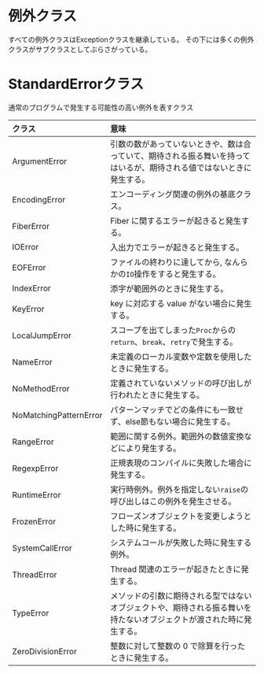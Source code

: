 # 例外クラス
すべての例外クラスはExceptionクラスを継承している。
その下には多くの例外クラスがサブクラスとしてぶらさがっている。

# StandardErrorクラス
通常のプログラムで発生する可能性の高い例外を表すクラス

| クラス | 意味 |
| :--- | :--- |
| ArgumentError | 引数の数があっていないときや、数は合っていて、期待される振る舞いを持ってはいるが、期待される値ではないときに発生する。 |
| EncodingError | エンコーディング関連の例外の基底クラス。 |
| FiberError | Fiber に関するエラーが起きると発生する。 |
| IOError | 入出力でエラーが起きると発生する。 |
| EOFError | ファイルの終わりに達してから, なんらかの`IO`操作をすると発生する。 |
| IndexError | 添字が範囲外のときに発生する。 |
| KeyError | key に対応する value がない場合に発生する。 |
| LocalJumpError | スコープを出てしまった`Proc`からの`return`、`break`、`retry`で発生する。 |
| NameError | 未定義のローカル変数や定数を使用したときに発生する。 |
| NoMethodError | 定義されていないメソッドの呼び出しが行われたときに発生する。 |
| NoMatchingPatternError | パターンマッチでどの条件にも一致せず、else節もない場合に発生する。 |
| RangeError | 範囲に関する例外。範囲外の数値変換などにより発生する。 |
| RegexpError | 正規表現のコンパイルに失敗した場合に発生する。 |
| RuntimeError | 実行時例外。例外を指定しない`raise`の呼び出しはこの例外を発生させる。 |
| FrozenError | フローズンオブジェクトを変更しようとした時に発生する。 |
| SystemCallError | システムコールが失敗した時に発生する例外。 |
| ThreadError | Thread 関連のエラーが起きたときに発生する。 |
| TypeError | メソッドの引数に期待される型ではないオブジェクトや、期待される振る舞いを持たないオブジェクトが渡された時に発生する。 |
| ZeroDivisionError | 整数に対して整数の 0 で除算を行ったときに発生する。 |
